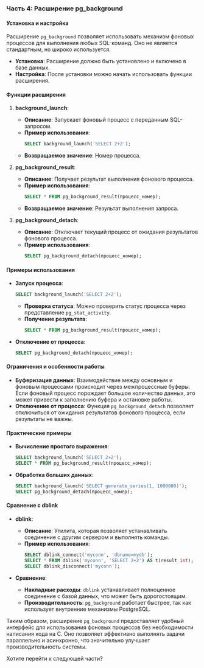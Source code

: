 ### Часть 4: Расширение pg_background

#### Установка и настройка
Расширение `pg_background` позволяет использовать механизм фоновых процессов для выполнения любых SQL-команд. Оно не является стандартным, но широко используется.

- **Установка**: Расширение должно быть установлено и включено в базе данных.
- **Настройка**: После установки можно начать использовать функции расширения.

#### Функции расширения
1. **background_launch**:
   - **Описание**: Запускает фоновый процесс с переданным SQL-запросом.
   - **Пример использования**:
     ```sql
     SELECT background_launch('SELECT 2+2');
     ```
   - **Возвращаемое значение**: Номер процесса.

2. **pg_background_result**:
   - **Описание**: Получает результат выполнения фонового процесса.
   - **Пример использования**:
     ```sql
     SELECT * FROM pg_background_result(процесс_номер);
     ```
   - **Возвращаемое значение**: Результат выполнения запроса.

3. **pg_background_detach**:
   - **Описание**: Отключает текущий процесс от ожидания результатов фонового процесса.
   - **Пример использования**:
     ```sql
     SELECT pg_background_detach(процесс_номер);
     ```

#### Примеры использования
- **Запуск процесса**:
  ```sql
  SELECT background_launch('SELECT 2+2');
  ```
  - **Проверка статуса**: Можно проверить статус процесса через представление `pg_stat_activity`.
  - **Получение результата**:
    ```sql
    SELECT * FROM pg_background_result(процесс_номер);
    ```

- **Отключение от процесса**:
  ```sql
  SELECT pg_background_detach(процесс_номер);
  ```

#### Ограничения и особенности работы
- **Буферизация данных**: Взаимодействие между основным и фоновым процессами происходит через межпроцессные буферы. Если фоновый процесс порождает большое количество данных, это может привести к заполнению буфера и остановке работы.
- **Отключение от процесса**: Функция `pg_background_detach` позволяет отключиться от ожидания результатов фонового процесса, если результаты не важны.

#### Практические примеры
- **Вычисление простого выражения**:
  ```sql
  SELECT background_launch('SELECT 2+2');
  SELECT * FROM pg_background_result(процесс_номер);
  ```

- **Обработка больших данных**:
  ```sql
  SELECT background_launch('SELECT generate_series(1, 1000000)');
  SELECT pg_background_detach(процесс_номер);
  ```

#### Сравнение с dblink
- **dblink**:
  - **Описание**: Утилита, которая позволяет устанавливать соединение с другим сервером и выполнять команды.
  - **Пример использования**:
    ```sql
    SELECT dblink_connect('myconn', 'dbname=mydb');
    SELECT * FROM dblink('myconn', 'SELECT 2+2') AS t(result int);
    SELECT dblink_disconnect('myconn');
    ```

- **Сравнение**:
  - **Накладные расходы**: `dblink` устанавливает полноценное соединение с базой данных, что может быть дорогостоящим.
  - **Производительность**: `pg_background` работает быстрее, так как использует внутренние механизмы PostgreSQL.

Таким образом, расширение `pg_background` предоставляет удобный интерфейс для использования фоновых процессов без необходимости написания кода на C. Оно позволяет эффективно выполнять задачи параллельно и асинхронно, что значительно улучшает производительность системы.

Хотите перейти к следующей части?